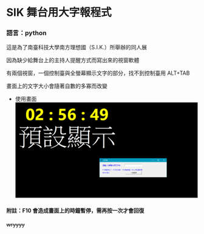# SIK 舞台用大字報程式
### 語言：python

這是為了南臺科技大學南方理想國（S.I.K.）所舉辦的同人展

因為缺少給舞台上的主持人提醒方式而寫出來的視窗軟體

有兩個視窗，一個控制臺與全螢幕顯示文字的部分，找不到控制臺用 ALT+TAB

畫面上的文字大小會隨著自數的多寡而改變
* 使用畫面
![](https://github.com/xiangerwu/SIK/blob/master/image.png)
#### 附註：F10 會造成畫面上的時鐘暫停，需再按一次才會回復 

~~wryyyy~~

